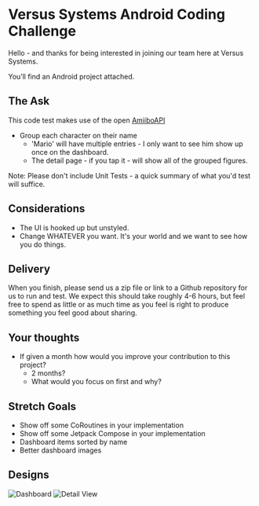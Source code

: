 # Versus Systems Android Coding Challenge

Hello - and thanks for being interested in joining our team here at Versus Systems.

You’ll find an Android project attached.

## The Ask

This code test makes use of the open [AmiiboAPI](https://www.amiiboapi.com)

* Group each character on their name
  * 'Mario' will have multiple entries - I only want to see him show up once on the dashboard.
  * The detail page - if you tap it - will show all of the grouped figures.

Note: Please don't include Unit Tests - a quick summary of what you'd test will suffice.

## Considerations

* The UI is hooked up but unstyled.
* Change WHATEVER you want.  It's your world and we want to see how you do things.

## Delivery

When you finish, please send us a zip file or link to a Github repository for us to run and test. We expect this should take roughly 4-6 hours, but feel free to spend as little or as much time as you feel is right to produce something you feel good about sharing.

## Your thoughts

* If given a month how would you improve your contribution to this project?
  * 2 months?
  * What would you focus on first and why?




## Stretch Goals

* Show off some CoRoutines in your implementation
* Show off some Jetpack Compose in your implementation
* Dashboard items sorted by name
* Better dashboard images

## Designs
![Dashboard](/images/Dashboard.png)
![Detail View](/assets/DetailPage.png)

